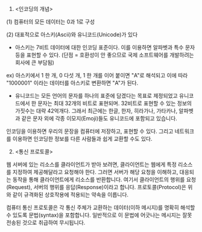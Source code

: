 1. <인코딩의 개념>

(1) 컴퓨터의 모든 데이터는 0과 1로 구성

(2) 대표적으로 아스키(Ascii)와 유니코드(Unicode)가 있다

- 아스키는 7비트 데이터에 대한 인코딩 표준이다. 이를 이용하면 알파벳과 특수 문자 등을 표현할 수 있다. (단점 = 호환성이 안 좋으므로 국제 소프트웨어를 개발하려는 회사에 큰 부담됨)
 
 ex) 아스키에서 1 한 개, 0 다섯 개, 1 한 개를 이어 붙이면 "A"로 해석되고 이에 따라 "1000001" 이라는 데이터를 아스키로 변환하면 "A"가 된다.
 
- 유니코드는 모든 언어의 문자를 하나의 표준에 담겠다는 목표로 제정되었고 
 유니코드에서 한 문자는 최대 32개의 비트로 표현되며. 32비트로 표현할 수 있는 정보의 가짓수는 대략 42억개다. 그래서 최근에는 한글, 한자, 히라가나, 가타카나, 알파벳과 같은 문자 외에 각종 이모지(Emoji)들도 유니코드에 포함되고 있습니다.
 
 인코딩을 이용하면 우리의 문장을 컴퓨터에 저장하고, 표현할 수 있다. 
 그리고 네트워크를 이용하면 인코딩한 정보를 다른 사람들과 쉽게 교환할 수도 있다.
 
 
 2. <통신 프로토콜>

웹 서버에 있는 리소스를 클라이언트가 받아 보려면, 클라이언트는 웹에게 특정 리소스를 지정하여 제공해달라고 요청해야 한다. 
그러면 서버가 해당 요청을 이해하고, 대응되는 동작을 통해 클라이언트에게 리소스를 반환합니다. 여기서 클라이언트의 행위를 요청(Request), 서버의 행위를 응답(Response)이라고 합니다. 
프로토콜(Protocol)은 위와 같이 규격화된 상호작용에 적용되는 약속을 이릅니다.

컴퓨터 통신 프로토콜은 각 통신 주체가 교환하는 데이터(이하 메시지)를 명확히 해석할 수 있도록 문법(syntax)을 포함합니다. 일반적으로 이 문법에 어긋나는 메시지는 잘못 전송된 것으로 취급하여 무시됩니다.
